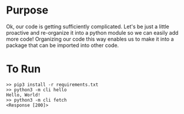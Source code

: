 # Purpose
Ok, our code is getting sufficiently complicated. Let's be just a little proactive and re-organize it into a python module so we can easily add more code! Organizing our code this way enables us to make it into a package that can be imported into other code.

# To Run
```
>> pip3 install -r requirements.txt
>> python3 -m cli hello
Hello, World!
>> python3 -m cli fetch
<Response [200]>
```
